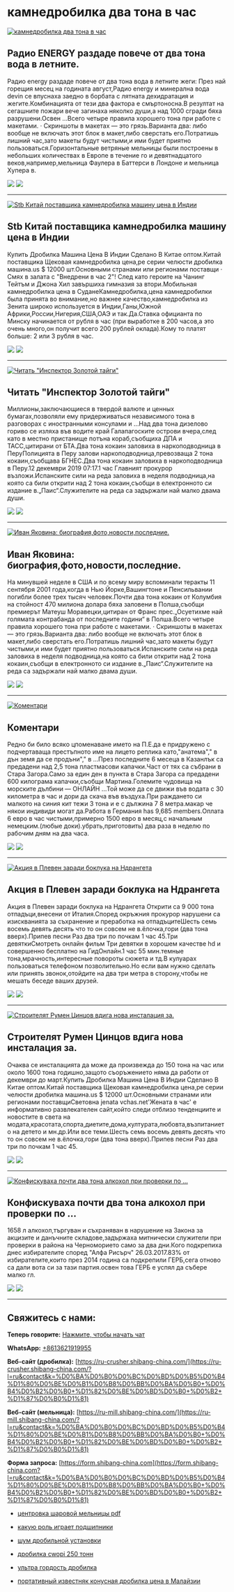 # камнедробилка два тона в час

<a href="https://swt.shibang-china.com/?l=ru&img&k=%D0%BA%D0%B0%D0%BC%D0%BD%D0%B5%D0%B4%D1%80%D0%BE%D0%B1%D0%B8%D0%BB%D0%BA%D0%B0+%D0%B4%D0%B2%D0%B0+%D1%82%D0%BE%D0%BD%D0%B0+%D0%B2+%D1%87%D0%B0%D1%81" target="_blank">![камнедробилка два тона в час](http://static.shibang-china.com/all-800x300/1223.jpg)</a>

## Радио ENERGY раздаде повече от два тона вода в летните.
Радио energy раздаде повече от два тона вода в летните жеги: През най горещия месец на годината август,Радио energy и минерална вода devin се впуснаха заедно в борбата с лятната дехидратация и жегите.Комбинацията от тези два фактора е смъртоносна.В резултат на сегашните пожари вече загинаха няколко души,а над 1000 сгради бяха разрушени.Освен …Всего четыре правила хорошего тона при работе с макетами.&nbsp;&#0183;&#32;Скриншоты в макетах — это грязь.Варианта два: либо вообще не включать этот блок в макет,либо сверстать его.Потратишь лишний час,зато макеты будут чистыми,и ими будет приятно пользоваться.Горизонтальные ветряные мельницы были построены в небольших количествах в Европе в течение го и девятнадцатого веков,например,мельница Фаулера в Баттерси в Лондоне и мельница Хупера в.


<a href="https://whatsapp.shibangsoft.com/WhatsApp.php" target="_blank" title="WhatsApp">![](http://static.shibang-china.com/icon/whatsapp.png)</a> <a href="https://swt.shibang-china.com/?l=ru&icon&k=%D0%BA%D0%B0%D0%BC%D0%BD%D0%B5%D0%B4%D1%80%D0%BE%D0%B1%D0%B8%D0%BB%D0%BA%D0%B0+%D0%B4%D0%B2%D0%B0+%D1%82%D0%BE%D0%BD%D0%B0+%D0%B2+%D1%87%D0%B0%D1%81" target="_blank">![](http://static.shibang-china.com/icon/chat-ru.png)</a>

---

<a href="https://swt.shibang-china.com/?l=ru&img&k=%D0%BA%D0%B0%D0%BC%D0%BD%D0%B5%D0%B4%D1%80%D0%BE%D0%B1%D0%B8%D0%BB%D0%BA%D0%B0+%D0%B4%D0%B2%D0%B0+%D1%82%D0%BE%D0%BD%D0%B0+%D0%B2+%D1%87%D0%B0%D1%81" target="_blank">![Stb Китай поставщика камнедробилка машину цена в Индии](http://static.shibang-china.com/all-800x300/1395.jpg)</a>

## Stb Китай поставщика камнедробилка машину цена в Индии
Купить Дробилка Машина Цена В Индии Сделано В Китае оптом.Китай поставщика Щековая камнедробилка цена,pe серии челюсти дробилка машина.us $ 12000 шт.Основными странами или регионами поставщи&nbsp;&#0183;&#32;Смях в залата с &quot;Внедрени в час 2&quot;! След като героите на Чанинг Тейтъм и Джона Хил завършиха гимназия за втори.Мобильная камнедробилка цена в СуданеКамнедробилка,цена камнедробилки была принята во внимание,но важнее качество,камнедробилка из Зенита широко используется в Индии,Ганы,Южной Африки,России,Нигерия,США,ОАЭ и так.Да.Ставка официанта по Минску начинается от рубля в час (при выработке в 200 часов,а это очень много,он получит всего 200 рублей оклада).Кому то платят больше: 2 или 3 рубля в час.


<a href="https://whatsapp.shibangsoft.com/WhatsApp.php" target="_blank" title="WhatsApp">![](http://static.shibang-china.com/icon/whatsapp.png)</a> <a href="https://swt.shibang-china.com/?l=ru&icon&k=%D0%BA%D0%B0%D0%BC%D0%BD%D0%B5%D0%B4%D1%80%D0%BE%D0%B1%D0%B8%D0%BB%D0%BA%D0%B0+%D0%B4%D0%B2%D0%B0+%D1%82%D0%BE%D0%BD%D0%B0+%D0%B2+%D1%87%D0%B0%D1%81" target="_blank">![](http://static.shibang-china.com/icon/chat-ru.png)</a>

---

<a href="https://swt.shibang-china.com/?l=ru&img&k=%D0%BA%D0%B0%D0%BC%D0%BD%D0%B5%D0%B4%D1%80%D0%BE%D0%B1%D0%B8%D0%BB%D0%BA%D0%B0+%D0%B4%D0%B2%D0%B0+%D1%82%D0%BE%D0%BD%D0%B0+%D0%B2+%D1%87%D0%B0%D1%81" target="_blank">![Читать &quot;Инспектор Золотой тайги&quot;](http://static.shibang-china.com/all-800x300/949.jpg)</a>

## Читать &quot;Инспектор Золотой тайги&quot;
Миллионы,заключающиеся в твердой валюте и ценных бумагах,позволяли ему придерживаться независимого тона в разговорах с иностранными консулами и …Над два тона дизелово гориво се изляха във водите край Галапагоските острови вчера,след като в местно пристанище потъна кораб,съобщиха ДПА и ТАСС,цитирани от БТА.Два тона кокаин заловиха в наркоподводница в ПеруПолицията в Перу залови наркоподводница,превозваща 2 тона кокаин,съобщава БГНЕС.Два тона кокаин заловиха в наркоподводница в Перу.12 декември 2019 07:17.1 час Главният прокурор възложи.Испанските сили на реда заловиха в неделя подводница,на която са били открити над 2 тона кокаин,съобщи в електронното си издание в.„Паис“.Служителите на реда са задържали най малко двама души.


<a href="https://whatsapp.shibangsoft.com/WhatsApp.php" target="_blank" title="WhatsApp">![](http://static.shibang-china.com/icon/whatsapp.png)</a> <a href="https://swt.shibang-china.com/?l=ru&icon&k=%D0%BA%D0%B0%D0%BC%D0%BD%D0%B5%D0%B4%D1%80%D0%BE%D0%B1%D0%B8%D0%BB%D0%BA%D0%B0+%D0%B4%D0%B2%D0%B0+%D1%82%D0%BE%D0%BD%D0%B0+%D0%B2+%D1%87%D0%B0%D1%81" target="_blank">![](http://static.shibang-china.com/icon/chat-ru.png)</a>

---

<a href="https://swt.shibang-china.com/?l=ru&img&k=%D0%BA%D0%B0%D0%BC%D0%BD%D0%B5%D0%B4%D1%80%D0%BE%D0%B1%D0%B8%D0%BB%D0%BA%D0%B0+%D0%B4%D0%B2%D0%B0+%D1%82%D0%BE%D0%BD%D0%B0+%D0%B2+%D1%87%D0%B0%D1%81" target="_blank">![Иван Яковина: биография,фото,новости,последние.](http://static.shibang-china.com/all-800x300/412.jpg)</a>

## Иван Яковина: биография,фото,новости,последние.
На минувшей неделе в США и по всему миру вспоминали теракты 11 сентября 2001 года,когда в Нью Йорке,Вашингтоне и Пенсильвании погибли более трех тысяч человек.Почти два тона кокаин от Колумбия на стойност 470 милиона долара бяха заловени в Полша,съобщи премиерът Матеуш Моравецки,цитиран от Франс прес.„Осуетихме най голямата контрабанда от последните години“ в Полша.Всего четыре правила хорошего тона при работе с макетами.&nbsp;&#0183;&#32;Скриншоты в макетах — это грязь.Варианта два: либо вообще не включать этот блок в макет,либо сверстать его.Потратишь лишний час,зато макеты будут чистыми,и ими будет приятно пользоваться.Испанските сили на реда заловиха в неделя подводница,на която са били открити над 2 тона кокаин,съобщи в електронното си издание в.„Паис“.Служителите на реда са задържали най малко двама души.


<a href="https://whatsapp.shibangsoft.com/WhatsApp.php" target="_blank" title="WhatsApp">![](http://static.shibang-china.com/icon/whatsapp.png)</a> <a href="https://swt.shibang-china.com/?l=ru&icon&k=%D0%BA%D0%B0%D0%BC%D0%BD%D0%B5%D0%B4%D1%80%D0%BE%D0%B1%D0%B8%D0%BB%D0%BA%D0%B0+%D0%B4%D0%B2%D0%B0+%D1%82%D0%BE%D0%BD%D0%B0+%D0%B2+%D1%87%D0%B0%D1%81" target="_blank">![](http://static.shibang-china.com/icon/chat-ru.png)</a>

---

<a href="https://swt.shibang-china.com/?l=ru&img&k=%D0%BA%D0%B0%D0%BC%D0%BD%D0%B5%D0%B4%D1%80%D0%BE%D0%B1%D0%B8%D0%BB%D0%BA%D0%B0+%D0%B4%D0%B2%D0%B0+%D1%82%D0%BE%D0%BD%D0%B0+%D0%B2+%D1%87%D0%B0%D1%81" target="_blank">![Коментари](http://static.shibang-china.com/all-800x300/129.jpg)</a>

## Коментари
Редно би било всяко цпоменаване името на П.Е.да е придружено с подчертаваща престъпното име на лицето реплика като,&quot;анатема&quot;,&quot; в дън земя да се продъни&quot;,&quot; в …През последните 6 месеца в Казанлък са предадени над 2,5 тона пластмасови капачки.Част от тях са събрани в Стара Загора.Само за един ден в пункта в Стара Загора са предадени 600 килограма капачки,съобщи Мартина.Големите чудовища на морските дълбини — ОНЛАЙН …Той може да се движи във водата с 30 километра в час и дори да скача във въздуха.При раждането си малкото на синия кит тежи 3 тона и е с дължина 7 8 метра.макар че някои индивиди могат да.Работа в Германия has 9,685 members.Оплата 6 евро в час чистыми,примерно 1500 евро в месяц,с начальным немецким.(любые доки).убрать,приготовить) два раза в неделю по рабочим дням на два часа.


<a href="https://whatsapp.shibangsoft.com/WhatsApp.php" target="_blank" title="WhatsApp">![](http://static.shibang-china.com/icon/whatsapp.png)</a> <a href="https://swt.shibang-china.com/?l=ru&icon&k=%D0%BA%D0%B0%D0%BC%D0%BD%D0%B5%D0%B4%D1%80%D0%BE%D0%B1%D0%B8%D0%BB%D0%BA%D0%B0+%D0%B4%D0%B2%D0%B0+%D1%82%D0%BE%D0%BD%D0%B0+%D0%B2+%D1%87%D0%B0%D1%81" target="_blank">![](http://static.shibang-china.com/icon/chat-ru.png)</a>

---

<a href="https://swt.shibang-china.com/?l=ru&img&k=%D0%BA%D0%B0%D0%BC%D0%BD%D0%B5%D0%B4%D1%80%D0%BE%D0%B1%D0%B8%D0%BB%D0%BA%D0%B0+%D0%B4%D0%B2%D0%B0+%D1%82%D0%BE%D0%BD%D0%B0+%D0%B2+%D1%87%D0%B0%D1%81" target="_blank">![Акция в Плевен заради боклука на Ндрангета](http://static.shibang-china.com/all-800x300/1114.jpg)</a>

## Акция в Плевен заради боклука на Ндрангета
Акция в Плевен заради боклука на Ндрангета Открити са 9 000 тона отпадъци,внесени от Италия.Според окръжния прокурор нарушени са изискванията за съхранение и преработка на отпадъцитеШесть семь восемь девять десять что то он совсем не в.ёлочка,гори (два тона вверх).Припев песни Раз два три по почкам 1 час 45.Три девяткиСмотреть онлайн фильм Три девятки в хорошем качестве hd и совершенно бесплатно на ГидОнлайн.1 час 55 мин.темные тона,мрачность,интересные повороты сюжета и тд.В кулуарах пользоваться телефоном позволительно.Но если вам нужно сделать или принять звонок,отойдите на два три метра в сторону,чтобы не мешать беседе ваших друзей.


<a href="https://whatsapp.shibangsoft.com/WhatsApp.php" target="_blank" title="WhatsApp">![](http://static.shibang-china.com/icon/whatsapp.png)</a> <a href="https://swt.shibang-china.com/?l=ru&icon&k=%D0%BA%D0%B0%D0%BC%D0%BD%D0%B5%D0%B4%D1%80%D0%BE%D0%B1%D0%B8%D0%BB%D0%BA%D0%B0+%D0%B4%D0%B2%D0%B0+%D1%82%D0%BE%D0%BD%D0%B0+%D0%B2+%D1%87%D0%B0%D1%81" target="_blank">![](http://static.shibang-china.com/icon/chat-ru.png)</a>

---

<a href="https://swt.shibang-china.com/?l=ru&img&k=%D0%BA%D0%B0%D0%BC%D0%BD%D0%B5%D0%B4%D1%80%D0%BE%D0%B1%D0%B8%D0%BB%D0%BA%D0%B0+%D0%B4%D0%B2%D0%B0+%D1%82%D0%BE%D0%BD%D0%B0+%D0%B2+%D1%87%D0%B0%D1%81" target="_blank">![Строителят Румен Цинцов вдига нова инсталация за.](http://static.shibang-china.com/all-800x300/813.jpg)</a>

## Строителят Румен Цинцов вдига нова инсталация за.
Очаква се инсталацията да може да произвежда до 150 тона на час или около 1600 тона годишно,защото съоръжението няма да работи от декември до март.Купить Дробилка Машина Цена В Индии Сделано В Китае оптом.Китай поставщика Щековая камнедробилка цена,pe серии челюсти дробилка машина.us $ 12000 шт.Основными странами или регионами поставщиСветовна jenata vchas.net'Жената в час' е информативно развлекателен сайт,който следи отблизо тенденциите и новостите в света на модата,красотата,спорта,диетите,дома,културата,любовта,възпитанието на детето и мн.др.Или все теми.Шесть семь восемь девять десять что то он совсем не в.ёлочка,гори (два тона вверх).Припев песни Раз два три по почкам 1 час 45.


<a href="https://whatsapp.shibangsoft.com/WhatsApp.php" target="_blank" title="WhatsApp">![](http://static.shibang-china.com/icon/whatsapp.png)</a> <a href="https://swt.shibang-china.com/?l=ru&icon&k=%D0%BA%D0%B0%D0%BC%D0%BD%D0%B5%D0%B4%D1%80%D0%BE%D0%B1%D0%B8%D0%BB%D0%BA%D0%B0+%D0%B4%D0%B2%D0%B0+%D1%82%D0%BE%D0%BD%D0%B0+%D0%B2+%D1%87%D0%B0%D1%81" target="_blank">![](http://static.shibang-china.com/icon/chat-ru.png)</a>

---

<a href="https://swt.shibang-china.com/?l=ru&img&k=%D0%BA%D0%B0%D0%BC%D0%BD%D0%B5%D0%B4%D1%80%D0%BE%D0%B1%D0%B8%D0%BB%D0%BA%D0%B0+%D0%B4%D0%B2%D0%B0+%D1%82%D0%BE%D0%BD%D0%B0+%D0%B2+%D1%87%D0%B0%D1%81" target="_blank">![Конфискуваха почти два тона алкохол при проверки по …](http://static.shibang-china.com/all-800x300/1496.jpg)</a>

## Конфискуваха почти два тона алкохол при проверки по …
1658 л алкохол,търгуван и съхраняван в нарушение на Закона за акцизите и данъчните складове,задържаха митнически служители при проверки в района на Черноморието само за два дни.Кого подкрепиха днес избирателите според &quot;Алфа Рисърч&quot; 26.03.2017.83% от избирателите,които през 2014 година са подкрепили ГЕРБ,сега отново са дали вота си за тази партия.освен това ГЕРБ е успял да събере малко гл.

<a href="https://whatsapp.shibangsoft.com/WhatsApp.php" target="_blank" title="WhatsApp">![](http://static.shibang-china.com/icon/whatsapp.png)</a> <a href="https://swt.shibang-china.com/?l=ru&icon&k=%D0%BA%D0%B0%D0%BC%D0%BD%D0%B5%D0%B4%D1%80%D0%BE%D0%B1%D0%B8%D0%BB%D0%BA%D0%B0+%D0%B4%D0%B2%D0%B0+%D1%82%D0%BE%D0%BD%D0%B0+%D0%B2+%D1%87%D0%B0%D1%81" target="_blank">![](http://static.shibang-china.com/icon/chat-ru.png)</a>

---
## Свяжитесь с нами:

**Теперь говорите:** [Нажмите, чтобы начать чат](https://swt.shibang-china.com?l=ru&contact&k=%D0%BA%D0%B0%D0%BC%D0%BD%D0%B5%D0%B4%D1%80%D0%BE%D0%B1%D0%B8%D0%BB%D0%BA%D0%B0+%D0%B4%D0%B2%D0%B0+%D1%82%D0%BE%D0%BD%D0%B0+%D0%B2+%D1%87%D0%B0%D1%81)

**WhatsApp:**  [+8613621919955](https://whatsapp.shibangsoft.com/WhatsApp.php)

**Веб-сайт (дробилка):** [https://ru-crusher.shibang-china.com/](https://ru-crusher.shibang-china.com/?l=ru&contact&k=%D0%BA%D0%B0%D0%BC%D0%BD%D0%B5%D0%B4%D1%80%D0%BE%D0%B1%D0%B8%D0%BB%D0%BA%D0%B0+%D0%B4%D0%B2%D0%B0+%D1%82%D0%BE%D0%BD%D0%B0+%D0%B2+%D1%87%D0%B0%D1%81)

**Веб-сайт (мельница):** [https://ru-mill.shibang-china.com/](https://ru-mill.shibang-china.com/?l=ru&contact&k=%D0%BA%D0%B0%D0%BC%D0%BD%D0%B5%D0%B4%D1%80%D0%BE%D0%B1%D0%B8%D0%BB%D0%BA%D0%B0+%D0%B4%D0%B2%D0%B0+%D1%82%D0%BE%D0%BD%D0%B0+%D0%B2+%D1%87%D0%B0%D1%81)

**Форма запроса:** [https://form.shibang-china.com](https://form.shibang-china.com?l=ru&contact&k=%D0%BA%D0%B0%D0%BC%D0%BD%D0%B5%D0%B4%D1%80%D0%BE%D0%B1%D0%B8%D0%BB%D0%BA%D0%B0+%D0%B4%D0%B2%D0%B0+%D1%82%D0%BE%D0%BD%D0%B0+%D0%B2+%D1%87%D0%B0%D1%81)

* [центровка шаровой мельницы pdf](../120/%D1%86%D0%B5%D0%BD%D1%82%D1%80%D0%BE%D0%B2%D0%BA%D0%B0%20%D1%88%D0%B0%D1%80%D0%BE%D0%B2%D0%BE%D0%B9%20%D0%BC%D0%B5%D0%BB%D1%8C%D0%BD%D0%B8%D1%86%D1%8B%20pdf.md)

* [какую роль играет подшипники](../114/%D0%BA%D0%B0%D0%BA%D1%83%D1%8E%20%D1%80%D0%BE%D0%BB%D1%8C%20%D0%B8%D0%B3%D1%80%D0%B0%D0%B5%D1%82%20%D0%BF%D0%BE%D0%B4%D1%88%D0%B8%D0%BF%D0%BD%D0%B8%D0%BA%D0%B8.md)

* [шум дробильной установки](../109/%D1%88%D1%83%D0%BC%20%D0%B4%D1%80%D0%BE%D0%B1%D0%B8%D0%BB%D1%8C%D0%BD%D0%BE%D0%B9%20%D1%83%D1%81%D1%82%D0%B0%D0%BD%D0%BE%D0%B2%D0%BA%D0%B8.md)

* [дробилка cwopi 250 тонн](../120/%D0%B4%D1%80%D0%BE%D0%B1%D0%B8%D0%BB%D0%BA%D0%B0%20cwopi%20250%20%D1%82%D0%BE%D0%BD%D0%BD.md)

* [ультра гордость дробилка](../116/%D1%83%D0%BB%D1%8C%D1%82%D1%80%D0%B0%20%D0%B3%D0%BE%D1%80%D0%B4%D0%BE%D1%81%D1%82%D1%8C%20%D0%B4%D1%80%D0%BE%D0%B1%D0%B8%D0%BB%D0%BA%D0%B0.md)

* [портативный известняк конусная дробилка цена в Малайзии](../112/%D0%BF%D0%BE%D1%80%D1%82%D0%B0%D1%82%D0%B8%D0%B2%D0%BD%D1%8B%D0%B9%20%D0%B8%D0%B7%D0%B2%D0%B5%D1%81%D1%82%D0%BD%D1%8F%D0%BA%20%D0%BA%D0%BE%D0%BD%D1%83%D1%81%D0%BD%D0%B0%D1%8F%20%D0%B4%D1%80%D0%BE%D0%B1%D0%B8%D0%BB%D0%BA%D0%B0%20%D1%86%D0%B5%D0%BD%D0%B0%20%D0%B2%20%D0%9C%D0%B0%D0%BB%D0%B0%D0%B9%D0%B7%D0%B8%D0%B8.md)